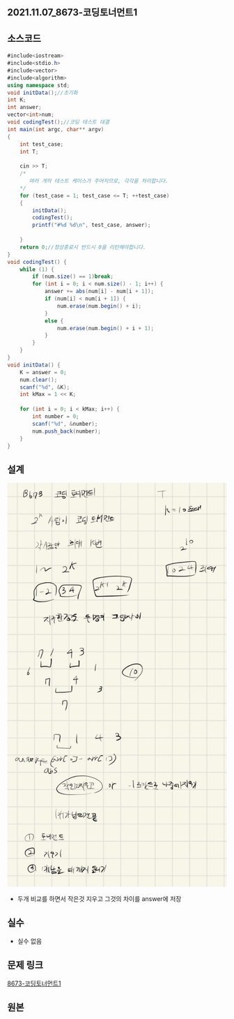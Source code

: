 ## 2021.11.07_8673-코딩토너먼트1

## 소스코드

```c#
#include<iostream>
#include<stdio.h>
#include<vector>
#include<algorithm>
using namespace std;
void initData();//초기화
int K;
int answer;
vector<int>num;
void codingTest();//코딩 테스트 대결
int main(int argc, char** argv)
{
	int test_case;
	int T;

	cin >> T;
	/*
	   여러 개의 테스트 케이스가 주어지므로, 각각을 처리합니다.
	*/
	for (test_case = 1; test_case <= T; ++test_case)
	{
		initData();
		codingTest();
		printf("#%d %d\n", test_case, answer);

	}
	return 0;//정상종료시 반드시 0을 리턴해야합니다.
}
void codingTest() {
	while (1) {
		if (num.size() == 1)break;
		for (int i = 0; i < num.size() - 1; i++) {
			answer += abs(num[i] - num[i + 1]);
			if (num[i] < num[i + 1]) {
				num.erase(num.begin() + i);
			}
			else {
				num.erase(num.begin() + i + 1);
			}
		}
	}
}
void initData() {
	K = answer = 0;
	num.clear();
	scanf("%d", &K);
	int kMax = 1 << K;

	for (int i = 0; i < kMax; i++) {
		int number = 0;
		scanf("%d", &number);
		num.push_back(number);
	}
}
```

## 설계

![image-20211107142940461](2021.11.07_8673-코딩토너먼트1.assets/image-20211107142940461.png)

- 두개 비교를 하면서 작은것 지우고 그것의 차이를 answer에 저장

## 실수

- 실수 없음

## 문제 링크

[8673-코딩토너먼트1](https://swexpertacademy.com/main/code/problem/problemDetail.do?problemLevel=3&contestProbId=AW2Jldrqlo4DFASu&categoryId=AW2Jldrqlo4DFASu&categoryType=CODE&problemTitle=%ED%86%A0%EB%84%88%EB%A8%BC%ED%8A%B8&orderBy=PASS_RATE&selectCodeLang=ALL&select-1=3&pageSize=10&pageIndex=1&&&&&&&&&&)

## 원본

